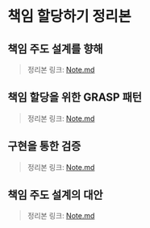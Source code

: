 # 책임 할당하기 정리본

## 책임 주도 설계를 향해
> 정리본 링크: [Note.md](./Section%2001%20-%20책임%20주도%20설계를%20향해/Note.md)

## 책임 할당을 위한 GRASP 패턴
> 정리본 링크: [Note.md](./Section%2002%20-%20책임%20할당을%20위한%20GRASP%20패턴/Note.md)

## 구현을 통한 검증
> 정리본 링크: [Note.md](./Section%2003%20-%20구현을%20통한%20검증/Note.md)

## 책임 주도 설계의 대안
> 정리본 링크: [Note.md](./Section%2004%20-%20책임%20주도%20설계의%20대안/Note.md)